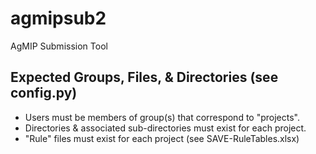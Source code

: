 # agmipsub2
AgMIP Submission Tool

## Expected Groups, Files, & Directories (see config.py)
- Users must be members of group(s) that correspond to "projects".
- Directories & associated sub-directories must exist for each project.
- "Rule" files must exist for each project (see SAVE-RuleTables.xlsx)
